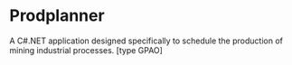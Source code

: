 # Prodplanner
A C#.NET application designed specifically to schedule the production of mining industrial processes. [type GPAO]
